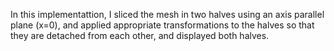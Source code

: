 In this implementattion, I sliced the mesh in two halves using an axis parallel plane (x=0), and applied appropriate transformations to the
halves so that they are detached from each other, and displayed both halves.
